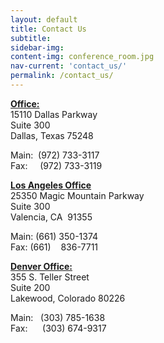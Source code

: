 ```yaml
---
layout: default
title: Contact Us
subtitle:
sidebar-img:
content-img: conference_room.jpg
nav-current: 'contact_us/'
permalink: /contact_us/
---
```

[**Office:**](https://www.google.com/maps/place/15110+Dallas+Pkwy+%23300,+Dallas,+TX+75248/@32.9549033,-96.8234445,17z/data=!3m1!4b1!4m5!3m4!1s0x864c21397b997333:0xc53824b13475e620!8m2!3d32.9549033!4d-96.8212505?hl=en)<br>
15110 Dallas Parkway<br>
Suite 300<br>
Dallas, Texas 75248

Main:  (972) 733-3117<br>
Fax:     (972) 733-3119

[**Los Angeles Office**](http://maps.google.com/maps?q=16633+Ventura+Boulevard++Suite+500++Encino,+California+91436+&hl=en&sll=39.709036,-105.074272&sspn=0.085574,0.130634&vpsrc=0&hnear=16633+Ventura+Blvd+%23500,+Encino,+California+91436&t=m&z=16)<br>
25350 Magic Mountain Parkway<br>
Suite 300<br>
Valencia, CA  91355

Main: (661) 350-1374<br>
Fax: (661)     &nbsp;&nbsp; 836-7711

[**Denver Office:**](http://maps.google.com/maps?q=355+S.+Teller+Street+Suite+200+Lakewood,+Colorado+80226&hl=en&ll=39.709036,-105.074272&spn=0.085574,0.130634&sll=39.367044,-84.443386&sspn=0.01075,0.016329&vpsrc=6&hnear=355+S+Teller+St+%23200,+Lakewood,+Jefferson,+Colorado+80226&t=m&z=13&iwloc=A)<br>
355 S. Teller Street<br>
Suite 200<br>
Lakewood, Colorado 80226

Main:   &nbsp;(303) 785-1638<br>
Fax:      (303) 674-9317